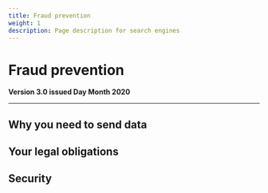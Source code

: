 ```yaml
---
title: Fraud prevention
weight: 1
description: Page description for search engines
---
```


# Fraud prevention

**Version 3.0 issued Day Month 2020**

***


## Why you need to send data


## Your legal obligations


## Security
